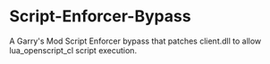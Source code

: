# Script-Enforcer-Bypass
A Garry's Mod Script Enforcer bypass that patches client.dll to allow lua_openscript_cl script execution.
